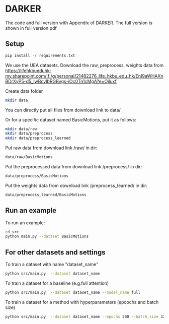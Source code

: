 # DARKER
The code and full version with Appendix of DARKER.
The full version is shown in full_version.pdf

## Setup
```bash
pip install -r requirements.txt
```


We use the UEA datasets. Download the raw, preprocess, weights data from https://lifehkbueduhk-my.sharepoint.com/:f:/g/personal/21482276_life_hkbu_edu_hk/EnI9aWHAXnBDrXyP5-d5_lwBcvIbRGBvgs-iOc0Tn1cMgA?e=Ojluxf

Create data folder
```bash
mkdir data
```
You can directly put all files from download link to data/

Or for a specific dataset named BasicMotions, put it as follows:

```bash
mkdir data/raw
mkdir data/preprocess
mkdir data/preprocess_learned
```

Put raw data from download link /raw/ in dir:
```bash
data/raw/BasicMotions
```
Put the preprocessed data from download link /preprocess/ in dir:
```bash
data/preprocess/BasicMotions
```

Put the weights data from download link /preprocess_learned/ in dir:

```bash
data/preprocess_learned/BasicMotions
```



## Run an example
To run an example:
```bash
cd src
python main.py --dataset BasicMotions
```

## For other datasets and settings

To train a dataset with name "dataset_name"
```bash
python src/main.py  --dataset dataset_name
```

To train a dataset for a baseline (e.g.full attention)

```bash
python src/main.py  --dataset dataset_name --model_name full
```

To train a dataset for a method with hyperparameters (epcochs and batch size)

```bash
python src/main.py  --dataset dataset_name --epochs 200 --batch_size 32
```



